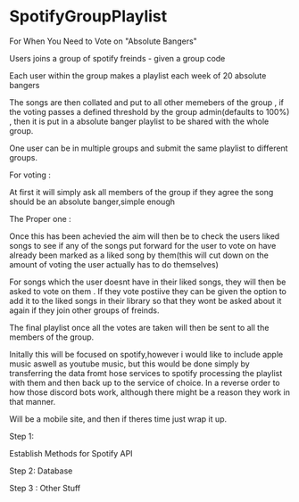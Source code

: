 # SpotifyGroupPlaylist
For When You Need to Vote on "Absolute Bangers"


Users joins a group of spotify freinds - given a group code

Each user within the group makes a playlist each week of 20 absolute bangers

The songs are then collated and put to all other memebers of the group , if the voting passes a defined threshold by the group admin(defaults to 100%) , then it is put in a absolute banger playlist to be shared with the whole group.

One user can be in multiple groups and submit the same playlist to different groups.


For voting : 

At first it will simply ask all members of the group if they agree the song should be an absolute banger,simple enough

The Proper one : 

Once this has been achevied the aim will then be to check the users liked songs to see if any of the songs put forward for the user to vote on have already been marked as a liked song by them(this will cut down on the amount of voting the user actually has to do themselves)

For songs which the user doesnt have in their liked songs, they will then be asked to vote on them . If they vote postiive they can be given the option to add it to the liked songs in their library so that they wont be asked about it again if they join other groups of freinds.


The final playlist once all the votes are taken will then be sent to all the members of the group.



Initally this will be focused on spotify,however i would like to include apple music aswell as youtube music, but this would be done simply by transferring the data fromt hose services to spotify processing the playlist with them and then back up to the service of choice. In a reverse order to how those discord bots work, although there might be a reason they work in that manner.


Will be a mobile site, and then if theres time just wrap it up.


Step 1:

Establish Methods for Spotify API

Step 2:
Database

Step 3 :
Other Stuff

